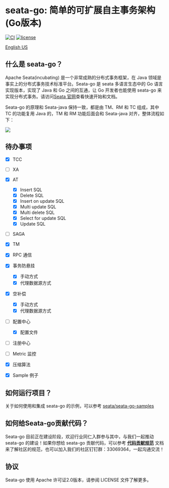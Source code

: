 
# seata-go: 简单的可扩展自主事务架构(Go版本)

[![CI](https://github.com/apache/incubator-seata-go/actions/workflows/license.yml/badge.svg)](https://github.com/apache/incubator-seata-go/actions/workflows/license.yml)
[![license](https://img.shields.io/github/license/apache/incubator-seata-go.svg)](https://www.apache.org/licenses/LICENSE-2.0.html)

[English US](./README.md)

## 什么是 seata-go？

Apache Seata(incubating) 是一个非常成熟的分布式事务框架，在 Java 领域是事实上的分布式事务技术标准平台。Seata-go 是 seata 多语言生态中的 Go 语言实现版本，实现了 Java 和 Go 之间的互通，让 Go 开发者也能使用 seata-go 来实现分布式事务。请访问[Seata 官网](https://seata.apache.org/zh-cn/)查看快速开始和文档。

Seata-go 的原理和 Seata-java 保持一致，都是由 TM、RM 和 TC 组成，其中 TC 的功能复用 Java 的，TM 和 RM 功能后面会和 Seata-java 对齐，整体流程如下：

![](https://user-images.githubusercontent.com/68344696/145942191-7a2d469f-94c8-4cd2-8c7e-46ad75683636.png)

## 待办事项

- [x] TCC
- [ ] XA
- [x] AT
  - [x] Insert SQL
  - [x] Delete SQL
  - [x] Insert on update SQL
  - [x] Multi update SQL
  - [x] Multi delete SQL
  - [x] Select for update SQL
  - [x] Update SQL
- [ ] SAGA
- [x] TM
- [x] RPC 通信
- [x] 事务防悬挂
  - [x] 手动方式
  - [x] 代理数据源方式
- [x] 空补偿
  - [x] 手动方式
  - [x] 代理数据源方式
- [ ] 配置中心
  - [x] 配置文件
- [ ] 注册中心
- [ ] Metric 监控
- [x] 压缩算法
- [x] Sample 例子


## 如何运行项目？

关于如何使用和集成 seata-go 的示例，可以参考 [seata/seata-go-samples](https://github.com/seata/seata-go-samples)


## 如何给Seata-go贡献代码？

Seata-go 目前正在建设阶段，欢迎行业同仁入群参与其中，与我们一起推动 seata-go 的建设！如果你想给 seata-go 贡献代码，可以参考 **[代码贡献规范](./CONTRIBUTING.md)** 文档来了解社区的规范，也可以加入我们的社区钉钉群：33069364，一起沟通交流！

## 协议

Seata-go 使用 Apache 许可证2.0版本，请参阅 LICENSE 文件了解更多。

